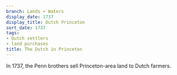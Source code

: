```yaml
---
branch: Lands + Waters
display_date: 1737
display_title: Dutch Princeton
sort_date: 1737
tags:
- Dutch settlers
- land purchases
title: The Dutch in Princeton
---
```


In 1737, the Penn brothers sell Princeton-area land to Dutch farmers.